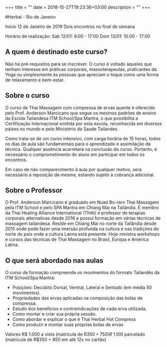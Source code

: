 +++
title = ""
date = 2018-10-27T19:23:36+03:00
description = ""
+++

#Herbal - Rio de Janeiro

Início 12 de Janeiro de 2019
Dois encontros no final de semana

Horário de realização:
Sab 12/01: 9.00 - 17:00
Dom 13/01: 10.00 - 17:00

<!-- Inscreva-se ->  https://goo.gl/v6jG6x -->

## A quem é destinado este curso?

Não há pré-requisitos para se inscrever. O curso é voltado àqueles que tenham interesse em práticas corporais, massoterapeutas, praticantes da Yoga ou simplesmente às pessoas que apreciam o toque como uma forma de relaxamento e bem-estar.

## Sobre o curso

O curso de Thai Massagem com compressa de ervas quente é oferecido pelo Prof. Anderson Marcicano que segue os mesmos padrões de ensino da Escola Tailandesa ITM School/Spa Mantra, o que possibilita a Certificação Internacional emitida por esta escola, reconhecida em diversos países no mundo e pelo Ministério da Saude Tailandes.

Como trata-se de um curso intensivo, com carga horária de 15 horas, todos os dias de aula são fundamentais para o aprendizado e assimilação da técnica. Qualquer ausência acarretará na conclusão do curso. Portanto, é necessário o comprometimento do aluno em participar em todos os encontros.

Em caso de não comparecimento à aula por qualquer motivo, será necessário a reposição da mesma, estando sujeito à cobrança adicional.

## Sobre o Professor

O Prof. Anderson Marcicano é graduado em Nuad Bo-rarn Thai Massagem pela ITM School e pelo SPA Mantra em Chiang Mai na Tailândia.
É membro da Thai Healing Alliance International (THAI) e professor de terapias corporais alternativas desde 2016 e possui formação em várias técnicas de massagem tailandesa. 
Reside em Chiang Mai no norte da Tailândia desde 2015 onde pode fazer uma imersão profunda na cultura e nas tradições do norte do país onde a cultura Lanna está presente. Hoje ministra workshops e cursos das técnicas de Thai Massagem no Brasil, Europa e América Latina.

## O que será abordado nas aulas

O curso de formação compreende os movimentos do formato Tailandês da ITM School/Spa Mantra:

- Posições: Decúbito Dorsal, Ventral, Lateral e Sentado (em média 50 movimentos).
- Propriedades das ervas aplicadas na composição das bolas de compressa.
- Estudo dos benefícios e contraindicações de cada erva utilizada.
- Como montar e criar sua própria sessão.
- Como abordar e explicar o que é Thai Herbal Hot Compress
- Como produzir e montar suas próprias bolas de ervas

Valores
R$ 1.000 a vista (matrícula de R$350 + 750)
R$ 1.100 parcelado (matrícula de R$350 + 850 em até 12x no cartão)
